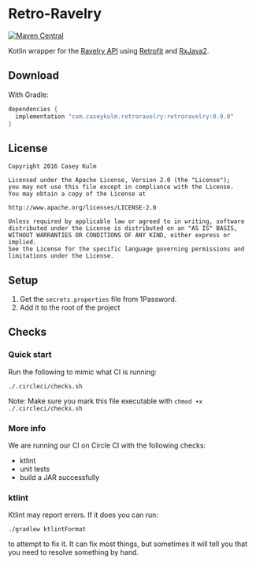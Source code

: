 # Retro-Ravelry

[![Maven Central](https://img.shields.io/maven-central/v/com.caseykulm.retroravelry/retroravelry.svg?label=Maven%20Central)](https://search.maven.org/search?q=g:%22com.caseykulm.retroravelry%22%20AND%20a:%22retroravelry%22)

Kotlin wrapper for the [Ravelry API][1] using [Retrofit][2] and [RxJava2][3].

## Download 

With Gradle:

```groovy
dependencies {
  implementation "com.caseykulm.retroravelry:retroravelry:0.9.0"
}
```

## License

    Copyright 2016 Casey Kulm
    
    Licensed under the Apache License, Version 2.0 (the "License");
    you may not use this file except in compliance with the License.
    You may obtain a copy of the License at

    http://www.apache.org/licenses/LICENSE-2.0

    Unless required by applicable law or agreed to in writing, software
    distributed under the License is distributed on an "AS IS" BASIS,
    WITHOUT WARRANTIES OR CONDITIONS OF ANY KIND, either express or implied.
    See the License for the specific language governing permissions and
    limitations under the License.

[1]: http://www.ravelry.com/groups/ravelry-api
[2]: https://github.com/square/retrofit
[3]: https://github.com/ReactiveX/RxJava

## Setup

1. Get the `secrets.properties` file from 1Password.
2. Add it to the root of the project

## Checks

### Quick start

Run the following to mimic what CI is running:

`./.circleci/checks.sh`

Note: Make sure you mark this file executable with `chmod +x ./.circleci/checks.sh`

### More info

We are running our CI on Circle CI with the following checks:

* ktlint
* unit tests
* build a JAR successfully

### ktlint

Ktlint may report errors. If it does you can run:

`./gradlew ktlintFormat`

to attempt to fix it. It can fix most things, but sometimes it will tell you that 
you need to resolve something by hand.
